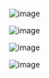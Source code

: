 
![image](https://github.com/satyamjaysawal/Struts-Spring-Task-List/assets/108862706/d9dd645d-4b27-4efd-a578-213c680d277e)


![image](https://github.com/satyamjaysawal/Struts-Spring-Task-List/assets/108862706/45e6d386-1ef9-4dca-a801-ac8729659e70)

![image](https://github.com/satyamjaysawal/Struts-Spring-Task-List/assets/108862706/06b67ea4-7070-4441-bf2d-b9d0ce20e423)


![image](https://github.com/satyamjaysawal/Struts-Spring-Task-List/assets/108862706/6d82f6b9-da9a-44be-b467-3163ae8dd108)
